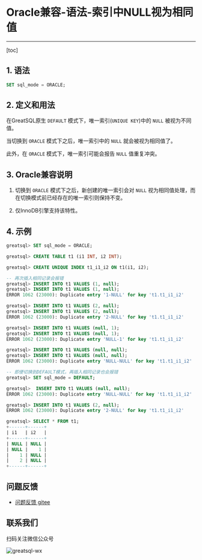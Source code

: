 # Oracle兼容-语法-索引中NULL视为相同值
---
[toc]

## 1. 语法

```sql
SET sql_mode = ORACLE;
```

## 2. 定义和用法

在GreatSQL原生 `DEFAULT` 模式下，唯一索引(`UNIQUE KEY`)中的 `NULL` 被视为不同值。

当切换到 `ORACLE` 模式下之后，唯一索引中的 `NULL` 就会被视为相同值了。 

此外，在 `ORACLE` 模式下，唯一索引可能会报告 `NULL` 值重复冲突。

## 3. Oracle兼容说明

1. 切换到 `ORACLE` 模式下之后，新创建的唯一索引会对 `NULL` 视为相同值处理，而在切换模式前已经存在的唯一索引则保持不变。

2. 仅InnoDB引擎支持该特性。


## 4. 示例

```sql
greatsql> SET sql_mode = ORACLE;

greatsql> CREATE TABLE t1 (i1 INT, i2 INT);

greatsql> CREATE UNIQUE INDEX t1_i1_i2 ON t1(i1, i2);

-- 再次插入相同记录会报错
greatsql> INSERT INTO t1 VALUES (1, null);
greatsql> INSERT INTO t1 VALUES (1, null);
ERROR 1062 (23000): Duplicate entry '1-NULL' for key 't1.t1_i1_i2'

greatsql> INSERT INTO t1 VALUES (2, null);
greatsql> INSERT INTO t1 VALUES (2, null);
ERROR 1062 (23000): Duplicate entry '2-NULL' for key 't1.t1_i1_i2'

greatsql> INSERT INTO t1 VALUES (null, 1);
greatsql> INSERT INTO t1 VALUES (null, 1);
ERROR 1062 (23000): Duplicate entry 'NULL-1' for key 't1.t1_i1_i2'

greatsql> INSERT INTO t1 VALUES (null, null);
greatsql> INSERT INTO t1 VALUES (null, null);
ERROR 1062 (23000): Duplicate entry 'NULL-NULL' for key 't1.t1_i1_i2'

-- 即便切换到DEFAULT模式，再插入相同记录也会报错
greatsql> SET sql_mode = DEFAULT;

greatsql>  INSERT INTO t1 VALUES (null, null);
ERROR 1062 (23000): Duplicate entry 'NULL-NULL' for key 't1.t1_i1_i2'

greatsql> INSERT INTO t1 VALUES (2, null);
ERROR 1062 (23000): Duplicate entry '2-NULL' for key 't1.t1_i1_i2'

greatsql> SELECT * FROM t1;
+------+------+
| i1   | i2   |
+------+------+
| NULL | NULL |
| NULL |    1 |
|    1 | NULL |
|    2 | NULL |
+------+------+
```


**问题反馈**
---
- [问题反馈 gitee](https://gitee.com/GreatSQL/GreatSQL-Manual/issues)


**联系我们**
---

扫码关注微信公众号

![greatsql-wx](../greatsql-wx.jpg)
